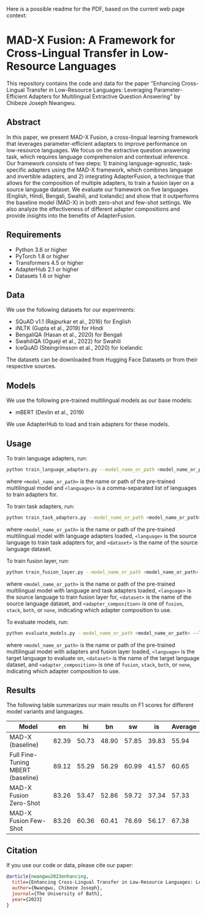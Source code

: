 Here is a possible readme for the PDF, based on the current web page context:

# MAD-X Fusion: A Framework for Cross-Lingual Transfer in Low-Resource Languages

This repository contains the code and data for the paper "Enhancing Cross-Lingual Transfer in
 Low-Resource Languages: Leveraging
 Parameter-Efficient Adapters for Multilingual
 Extractive Question Answering" by Chibeze Joseph Nwangwu.

## Abstract

In this paper, we present MAD-X Fusion, a cross-lingual learning framework that leverages parameter-efficient adapters to improve performance on low-resource languages. We focus on the extractive question answering task, which requires language comprehension and contextual inference. Our framework consists of two steps: 1) training language-agnostic, task-specific adapters using the MAD-X framework, which combines language and invertible adapters, and 2) integrating AdapterFusion, a technique that allows for the composition of multiple adapters, to train a fusion layer on a source language dataset. We evaluate our framework on five languages (English, Hindi, Bengali, Swahili, and Icelandic) and show that it outperforms the baseline model (MAD-X) in both zero-shot and few-shot settings. We also analyze the effectiveness of different adapter compositions and provide insights into the benefits of AdapterFusion.

## Requirements

- Python 3.6 or higher
- PyTorch 1.8 or higher
- Transformers 4.5 or higher
- AdapterHub 2.1 or higher
- Datasets 1.6 or higher

## Data

We use the following datasets for our experiments:

- SQuAD v1.1 (Rajpurkar et al., 2016) for English
- iNLTK (Gupta et al., 2019) for Hindi
- BengaliQA (Hasan et al., 2020) for Bengali
- SwahiliQA (Ogueji et al., 2022) for Swahili
- IceQuAD (Steingrímsson et al., 2020) for Icelandic

The datasets can be downloaded from Hugging Face Datasets or from their respective sources.

## Models

We use the following pre-trained multilingual models as our base models:

- mBERT (Devlin et al., 2019)

We use AdapterHub to load and train adapters for these models.

## Usage

To train language adapters, run:

```bash
python train_language_adapters.py --model_name_or_path <model_name_or_path> --languages <languages>
```

where `<model_name_or_path>` is the name or path of the pre-trained multilingual model and `<languages>` is a comma-separated list of languages to train adapters for.

To train task adapters, run:

```bash
python train_task_adapters.py --model_name_or_path <model_name_or_path> --language <language> --dataset <dataset>
```

where `<model_name_or_path>` is the name or path of the pre-trained multilingual model with language adapters loaded, `<language>` is the source language to train task adapters for, and `<dataset>` is the name of the source language dataset.

To train fusion layer, run:

```bash
python train_fusion_layer.py --model_name_or_path <model_name_or_path> --language <language> --dataset <dataset> --adapter_composition <adapter_composition>
```

where `<model_name_or_path>` is the name or path of the pre-trained multilingual model with language and task adapters loaded, `<language>` is the source language to train fusion layer for, `<dataset>` is the name of the source language dataset, and `<adapter_composition>` is one of `fusion`, `stack`, `both`, or `none`, indicating which adapter composition to use.

To evaluate models, run:

```bash
python evaluate_models.py --model_name_or_path <model_name_or_path> --language <language> --dataset <dataset> --adapter_composition <adapter_composition>
```

where `<model_name_or_path>` is the name or path of the pre-trained multilingual model with adapters and fusion layer loaded, `<language>` is the target language to evaluate on, `<dataset>` is the name of the target language dataset, and `<adapter_composition>` is one of `fusion`, `stack`, `both`, or `none`, indicating which adapter composition to use.

## Results

The following table summarizes our main results on F1 scores for different model variants and languages.

| Model | en | hi | bn | sw | is | Average |
|-------|----|----|----|----|----|---------|
| MAD-X (baseline) | 82.39 | 50.73 | 48.90 | 57.85 | 39.83 | 55.94
| Full Fine-Tuning MBERT (baseline)| 89.12 | 55.29 | 56.29 | 60.99 | 41.57 | 60.65
| MAD-X Fusion Zero-Shot | 83.26 | 53.47 | 52.86 | 59.72 | 37.34 | 57.33
| MAD-X Fusion Few-Shot | 83.26 | 60.36 | 60.41 | 76.69 | 56.17 | 67.38

## Citation

If you use our code or data, please cite our paper:

```bibtex
@article{nwangwu2023enhancing,
  title={Enhancing Cross-Lingual Transfer in Low-Resource Languages: Leveraging Parameter-Efficient Adapters for Multilingual Extractive Question Answering},
  author={Nwangwu, Chibeze Joseph},
  journal={The University of Bath},
  year={2023}
}
```
